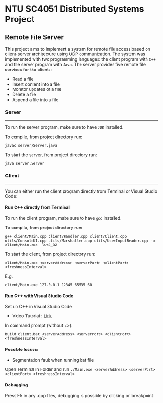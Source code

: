 # NTU SC4051 Distributed Systems Project
## Remote File Server
This project aims to implement a system for remote file access based on client-server architecture using UDP communication. The system was implemented with two programming languages: the client program with `C++` and the server program with `Java`.
The server provides five remote file services for the clients:
- Read a file
- Insert content into a file
- Monitor updates of a file
- Delete a file
- Append a file into a file


### Server
---
To run the server program, make sure to have `JDK` installed.

To compile, from project directory run:

```shell
javac server/Server.java
```
To start the server, from project directory run:
```shell
java server.Server
```

### Client
---
You can either run the client program directly from Terminal or Visual Studio Code:
#### Run C++ directly from Terminal
To run the client program, make sure to have `gcc` installed.

To compile, from project directory run:
```shell
g++ client/Main.cpp client/Handler.cpp client/Client.cpp utils/ConsoleUI.cpp utils/Marshaller.cpp utils/UserInputReader.cpp -o client/Main.exe -lws2_32
```
To start the client, from project directory run:
```shell
client/Main.exe <serverAddress> <serverPort> <clientPort> <freshnessInterval>
```
E.g.
```shell
client/Main.exe 127.0.0.1 12345 65535 60
```
#### Run C++ with Visual Studio Code
Set up C++ in Visual Studio Code

- Video Tutorial : [Link](https://www.youtube.com/watch?v=DMWD7wfhgNY)

In command prompt (without <>):

```shell
build_client.bat <serverAddress> <serverPort> <clientPort> <freshnessInterval>
```

#### Possible Issues:

- Segmentation fault when running bat file

Open Terminal in Folder and run `./Main.exe <serverAddress> <serverPort> <clientPort> <freshnessInterval>`

#### Debugging

Press F5 in any .cpp files, debugging is possible by clicking on breakpoint
